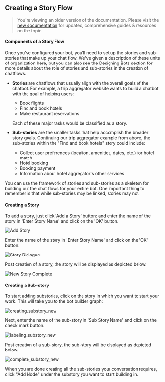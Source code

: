 ## Creating a Story Flow

> You're viewing an older version of the documentation. Please visit the [new documentation](https://docs.haptik.ai/) for updated, comprehensive guides & resources on the topic

#### Components of a Story Flow

Once you've configured your bot, you'll need to set up the stories and sub-stories that make up your chat flow. We've given a description of these units of organization here, but you can also see the Designing Bots section for more details about the role of stories and sub-stories in the creation of chatflows. 

- **Stories** are chatflows that usually align with the overall goals of the chatbot. For example, a trip aggregator website wants to build a chatbot with the goal of helping users: 

  - Book flights
  - Find and book hotels
  - Make restaurant reservations

  Each of these major tasks would be classified as a story.

- **Sub-stories** are the smaller tasks that help accomplish the broader story goals. Continuing our trip aggregator example from above, the sub-stories within the "Find and book hotels" story could include:

  - Collect user preferences (location, amenities, dates, etc.) for hotel match
  - Hotel booking
  - Booking payment
  - Information about hotel aggregator's other services

You can use the framework of stories and sub-stories as a skeleton for building out the chat flows for your entire bot. One important thing to remember is that while sub-stories may be linked, stories may not. 

#### Creating a Story

To add a story, just click 'Add a Story' button: and enter the name of the story in 'Enter Story Name' and click on the 'OK' button. 

![Add Story](add_story_button.png)

Enter the name of the story in 'Enter Story Name' and click on the 'OK' button:

![Story Dialogue](input_story_dialog.png)

Post creation of a story, the story will be displayed as depicted below. 

![New Story Complete](new_story_complete.png)

#### Creating a Sub-story

To start adding substories, click on the story in which you want to start your work. This will take you to the bot builder graph:

![creating_substory_new](creating_substory_new.png)

 Next, enter the name of the sub-story in 'Sub Story Name' and click on the check mark button. 
 
![labeling_substory_new](labeling_substory_new.png) 

Post creation of a sub-story, the sub-story will be displayed as depicted below. 

![complete_substory_new](complete_substory_new.png) 

When you are done creating all the sub-stories your conversation requires, click "Add Node" under the substory you want to start building in.
